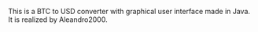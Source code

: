 This is a BTC to USD converter with graphical user interface made in Java. It is realized by Aleandro2000.